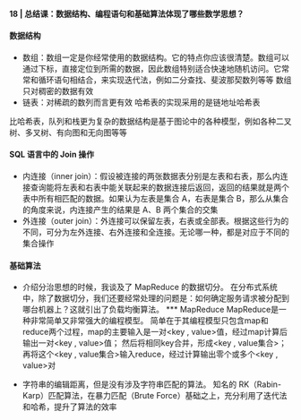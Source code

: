 #### 18 | 总结课：数据结构、编程语句和基础算法体现了哪些数学思想？

#### 数据结构
* 数组：数组一定是你经常使用的数据结构。它的特点你应该很清楚。数组可以通过下标，直接定位到所需的数据，因此数组特别适合快速地随机访问。它常常和循环语句相结合，来实现迭代法，例如二分查找、斐波那契数列等等
数组只对稠密的数据有效
* 链表：对稀疏的数列而言更有效
哈希表的实现采用的是链地址哈希表

比哈希表，队列和栈更为复杂的数据结构是基于图论中的各种模型，例如各种二叉树、多叉树、有向图和无向图等等

#### SQL 语言中的 Join 操作
* 内连接（inner join）：假设被连接的两张数据表分别是左表和右表，那么内连接查询能将左表和右表中能关联起来的数据连接后返回，返回的结果就是两个表中所有相匹配的数据。如果认为左表是集合 A，右表是集合 B，那么从集合的角度来说，内连接产生的结果是 A、B 两个集合的交集
* 外连接（outer join）：外连接可以保留左表，右表或全部表。根据这些行为的不同，可分为左外连接、右外连接和全连接。无论哪一种，都是对应于不同的集合操作
#### 基础算法
* 介绍分治思想的时候，我谈及了 MapReduce 的数据切分。
在分布式系统中，除了数据切分，我们还要经常处理的问题是：如何确定服务请求被分配到哪台机器上？这就引出了负载均衡算法。
*** MapReduce
MapReduce是一种非常简单又非常强大的编程模型。
简单在于其编程模型只包含map和reduce两个过程，map的主要输入是一对<key , value>值，经过map计算后输出一对<key , value>值；
然后将相同key合并，形成<key , value集合>；再将这个<key , value集合>输入reduce，经过计算输出零个或多个<key , value>对

* 字符串的编辑距离，但是没有涉及字符串匹配的算法。
知名的 RK（Rabin-Karp）匹配算法，在暴力匹配（Brute Force）基础之上，充分利用了迭代法和哈希，提升了算法的效率
